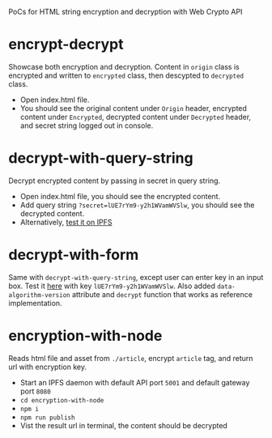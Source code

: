 PoCs for HTML string encryption and decryption with Web Crypto API

# encrypt-decrypt

Showcase both encryption and decryption. Content in `origin` class is encrypted and written to `encrypted` class, then descypted to `decrypted` class.

-   Open index.html file.
-   You should see the original content under `Origin` header, encrypted content under `Encrypted`, decrypted content under `Decrypted` header, and secret string logged out in console.

# decrypt-with-query-string

Decrypt encrypted content by passing in secret in query string.

-   Open index.html file, you should see the encrypted content.
-   Add query string `?secret=lUE7rYm9-y2h1WVamWVSlw`, you should see the decrypted content.
-   Alternatively, [test it on IPFS](https://gateway.pinata.cloud/ipfs/QmSx5MUS2cJNL7WAmVMDRPa4vdFp2tUHe55XANDzQUapzC/?secret=lUE7rYm9-y2h1WVamWVSlw)

# decrypt-with-form

Same with `decrypt-with-query-string`, except user can enter key in an input box. Test it [here](https://gateway.pinata.cloud/ipfs/QmU7ZLzUAbRvdgHmg3C4mqKuHtn4NrmNzM5sG9dFCVop83/) with key `lUE7rYm9-y2h1WVamWVSlw`. Also added `data-algorithm-version` attribute and `decrypt` function that works as reference implementation.

# encryption-with-node

Reads html file and asset from `./article`, encrypt `article` tag, and return url with encryption key.

-   Start an IPFS daemon with default API port `5001` and default gateway port `8080`
-   `cd encryption-with-node`
-   `npm i`
-   `npm run publish`
-   Vist the result url in terminal, the content should be decrypted
